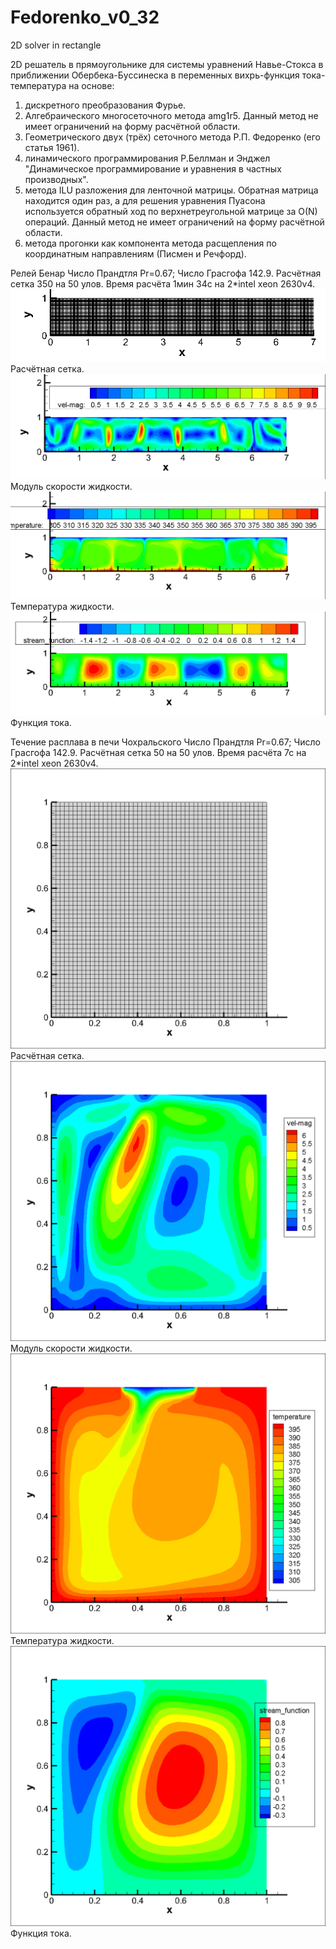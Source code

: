 # Fedorenko_v0_32
2D solver in rectangle

2D решатель в прямоугольнике для системы уравнений Навье-Стокса в приближении Обербека-Буссинеска
 в переменных вихрь-функция тока-температура на основе:
 1. дискретного преобразования Фурье.
 2. Алгебраического многосеточного метода amg1r5.  Данный метод не имеет ограничений на форму расчётной области.
 3. Геометрического двух (трёх) сеточного метода Р.П. Федоренко (его статья 1961). 
 4. линамического программирования Р.Беллман и Энджел "Динамическое программирование и уравнения в частных производных".
 5. метода ILU разложения для ленточной матрицы. Обратная матрица находится один раз, а для решения уравнения Пуасона используется обратный ход по верхнетреугольной матрице за O(N) операций. Данный метод не имеет ограничений на форму расчётной области.
 6. метода прогонки как компонента метода расщепления по координатным направлениям (Писмен и Речфорд).

Релей Бенар
Число Прандтля Pr=0.67; Число Грасгофа 142.9.
Расчётная сетка 350 на 50 улов. Время расчёта 1мин 34с на 2*intel xeon 2630v4.
![alt_text](https://github.com/kirill7785/Fedorenko_v0_32/blob/main/pic/Рэлей-Бенар/Расчётная%20сетка.png)
Расчётная сетка.
![alt_text](https://github.com/kirill7785/Fedorenko_v0_32/blob/main/pic/Рэлей-Бенар/Скорость.png)
Модуль скорости жидкости.
![alt_text](https://github.com/kirill7785/Fedorenko_v0_32/blob/main/pic/Рэлей-Бенар/Температура.png)
Температура жидкости.
![alt_text](https://github.com/kirill7785/Fedorenko_v0_32/blob/main/pic/Рэлей-Бенар/Функция%20тока.png)
Функция тока.

Течение расплава в печи Чохральского
Число Прандтля Pr=0.67; Число Грасгофа 142.9.
Расчётная сетка 50 на 50 улов. Время расчёта 7с на 2*intel xeon 2630v4.
![alt_text](https://github.com/kirill7785/Fedorenko_v0_32/blob/main/pic/Чохральский/Расчётная%20сетка.png)
Расчётная сетка.
![alt_text](https://github.com/kirill7785/Fedorenko_v0_32/blob/main/pic/Чохральский/Модуль%20скорости%20Чохральский.png)
Модуль скорости жидкости.
![alt_text](https://github.com/kirill7785/Fedorenko_v0_32/blob/main/pic/Чохральский/Температура%20Чохральский.png)
Температура жидкости.
![alt_text](https://github.com/kirill7785/Fedorenko_v0_32/blob/main/pic/Чохральский/Функция%20тока%20Чохральский.png)
Функция тока.
